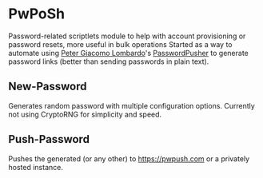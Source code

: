 # PwPoSh
Password-related scriptlets module to help with account provisioning or password resets, more useful in bulk operations
Started as a way to automate using [Peter Giacomo Lombardo](https://github.com/pglombardo)'s [PasswordPusher](https://github.com/pglombardo/PasswordPusher) to generate password links (better than sending passwords in plain text).

## New-Password
Generates random password with multiple configuration options. Currently not using CryptoRNG for simplicity and speed.

## Push-Password
Pushes the generated (or any other) to https://pwpush.com or a privately hosted instance.
